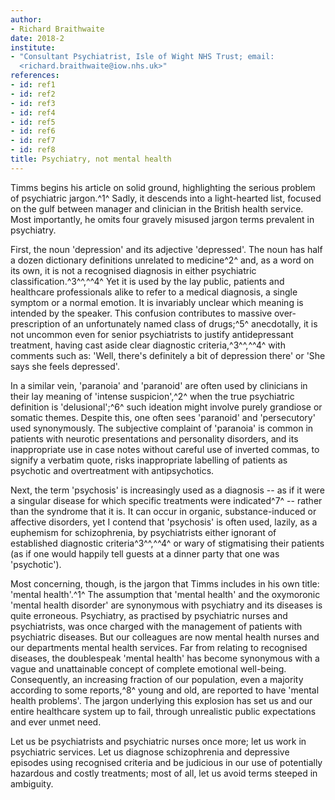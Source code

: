 ```yaml
---
author:
- Richard Braithwaite
date: 2018-2
institute:
- "Consultant Psychiatrist, Isle of Wight NHS Trust; email:
  <richard.braithwaite@iow.nhs.uk>"
references:
- id: ref1
- id: ref2
- id: ref3
- id: ref4
- id: ref5
- id: ref6
- id: ref7
- id: ref8
title: Psychiatry, not mental health
---
```


Timms begins his article on solid ground, highlighting the serious
problem of psychiatric jargon.^1^ Sadly, it descends into a
light-hearted list, focused on the gulf between manager and clinician in
the British health service. Most importantly, he omits four gravely
misused jargon terms prevalent in psychiatry.

First, the noun 'depression' and its adjective 'depressed'. The noun has
half a dozen dictionary definitions unrelated to medicine^2^ and, as a
word on its own, it is not a recognised diagnosis in either psychiatric
classification.^3^^,^^4^ Yet it is used by the lay public, patients and
healthcare professionals alike to refer to a medical diagnosis, a single
symptom or a normal emotion. It is invariably unclear which meaning is
intended by the speaker. This confusion contributes to massive
over-prescription of an unfortunately named class of drugs;^5^
anecdotally, it is not uncommon even for senior psychiatrists to justify
antidepressant treatment, having cast aside clear diagnostic
criteria,^3^^,^^4^ with comments such as: 'Well, there\'s definitely a
bit of depression there' or 'She says she feels depressed'.

In a similar vein, 'paranoia' and 'paranoid' are often used by
clinicians in their lay meaning of 'intense suspicion',^2^ when the true
psychiatric definition is 'delusional';^6^ such ideation might involve
purely grandiose or somatic themes. Despite this, one often sees
'paranoid' and 'persecutory' used synonymously. The subjective complaint
of 'paranoia' is common in patients with neurotic presentations and
personality disorders, and its inappropriate use in case notes without
careful use of inverted commas, to signify a verbatim quote, risks
inappropriate labelling of patients as psychotic and overtreatment with
antipsychotics.

Next, the term 'psychosis' is increasingly used as a diagnosis -- as if
it were a singular disease for which specific treatments were
indicated^7^ -- rather than the syndrome that it is. It can occur in
organic, substance-induced or affective disorders, yet I contend that
'psychosis' is often used, lazily, as a euphemism for schizophrenia, by
psychiatrists either ignorant of established diagnostic
criteria^3^^,^^4^ or wary of stigmatising their patients (as if one
would happily tell guests at a dinner party that one was 'psychotic').

Most concerning, though, is the jargon that Timms includes in his own
title: 'mental health'.^1^ The assumption that 'mental health' and the
oxymoronic 'mental health disorder' are synonymous with psychiatry and
its diseases is quite erroneous. Psychiatry, as practised by psychiatric
nurses and psychiatrists, was once charged with the management of
patients with psychiatric diseases. But our colleagues are now mental
health nurses and our departments mental health services. Far from
relating to recognised diseases, the doublespeak 'mental health' has
become synonymous with a vague and unattainable concept of complete
emotional well-being. Consequently, an increasing fraction of our
population, even a majority according to some reports,^8^ young and old,
are reported to have 'mental health problems'. The jargon underlying
this explosion has set us and our entire healthcare system up to fail,
through unrealistic public expectations and ever unmet need.

Let us be psychiatrists and psychiatric nurses once more; let us work in
psychiatric services. Let us diagnose schizophrenia and depressive
episodes using recognised criteria and be judicious in our use of
potentially hazardous and costly treatments; most of all, let us avoid
terms steeped in ambiguity.
